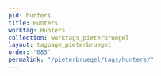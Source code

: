 ```yaml
---
pid: hunters
title: Hunters
worktag: Hunters
collection: worktags_pieterbruegel
layout: tagpage_pieterbruegel
order: '085'
permalink: "/pieterbruegel/tags/hunters/"
---
```

